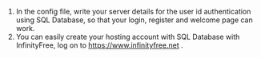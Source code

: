 1. In the config file, write your server details for the user id authentication using SQL Database, so that your login, register and welcome page can work.
2. You can easily create your hosting account with SQL Database with InfinityFree, log on to https://www.infinityfree.net . 